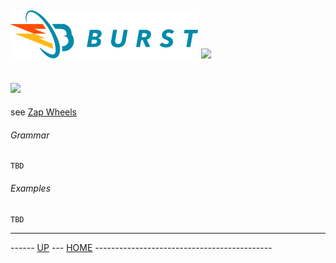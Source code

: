 ![Burst](../../../doc/burst_small.png "") ![](../hydra_small.png "")
--

![](../../../burst-zap/doc/wheels.png "")
--

see [Zap Wheels](../burst-zap/doc/wheels.md)

###### Grammar
    TBD

###### Examples
    TBD

---
------ [UP](../readme.md) ---  [HOME](../../readme.md) --------------------------------------------
